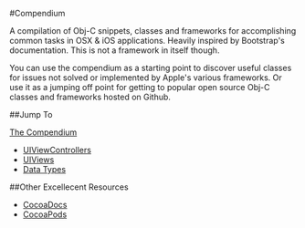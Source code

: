 #Compendium



A compilation of Obj-C snippets, classes and frameworks for accomplishing common tasks in OSX & iOS applications.  Heavily inspired by Bootstrap's documentation.  This is not a framework in itself though.

You can use the compendium as a starting point to discover useful classes for issues not solved or implemented by Apple's various frameworks.  Or use it as a jumping off point for getting to popular open source Obj-C classes and frameworks hosted on Github.

##Jump To

[The Compendium](http://dbelford.github.io/Obj-Compendium)

- [UIViewControllers](http://dbelford.github.io/Obj-Compendium/#ViewControllers)
- [UIViews](http://dbelford.github.io/Obj-Compendium/#Views)
- [Data Types](http://dbelford.github.io/Obj-Compendium/#Data-Types)

##Other Excellecent Resources

- [CocoaDocs](http://cocoadocs.org/)
- [CocoaPods](http://cocoapods.org/)